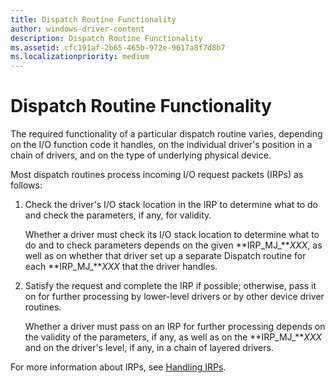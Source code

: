 ```yaml
---
title: Dispatch Routine Functionality
author: windows-driver-content
description: Dispatch Routine Functionality
ms.assetid: cfc191af-2b65-465b-972e-9617a8f7d8b7
ms.localizationpriority: medium
---
```


# Dispatch Routine Functionality





The required functionality of a particular dispatch routine varies, depending on the I/O function code it handles, on the individual driver's position in a chain of drivers, and on the type of underlying physical device.

Most dispatch routines process incoming I/O request packets (IRPs) as follows:

1.  Check the driver's I/O stack location in the IRP to determine what to do and check the parameters, if any, for validity.

    Whether a driver must check its I/O stack location to determine what to do and to check parameters depends on the given **IRP\_MJ\_***XXX*, as well as on whether that driver set up a separate Dispatch routine for each **IRP\_MJ\_***XXX* that the driver handles.

2.  Satisfy the request and complete the IRP if possible; otherwise, pass it on for further processing by lower-level drivers or by other device driver routines.

    Whether a driver must pass on an IRP for further processing depends on the validity of the parameters, if any, as well as on the **IRP\_MJ\_***XXX* and on the driver's level, if any, in a chain of layered drivers.

For more information about IRPs, see [Handling IRPs](handling-irps.md).

 

 




